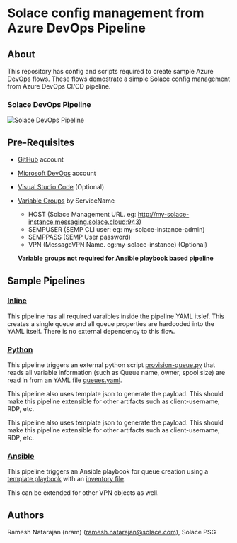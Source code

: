 # Solace config management from Azure DevOps Pipeline

## About

This repository has config and scripts required to create sample Azure DevOps flows. These flows demostrate a simple Solace config management from Azure DevOps CI/CD pipeline.

### Solace DevOps Pipeline

![Solace DevOps Pipeline](img/Picture1.png?raw=true "Solace DevOps Pipeline")

## Pre-Requisites

- [GitHub](http://www.github.com) account
- [Microsoft DevOps](http://dev.azure.com) account
- [Visual Studio Code](http://code.visualstudio.com) (Optional)
- [Variable Groups](https://medium.com/slalom-technology/learn-to-use-variable-groups-in-azure-devops-pipelines-203a485b4731) by ServiceName
  - HOST (Solace Management URL. eg: http://my-solace-instance.messaging.solace.cloud:943)
  - SEMPUSER (SEMP CLI user: eg: my-solace-instance-admin)
  - SEMPPASS (SEMP User password)
  - VPN (MessageVPN Name. eg:my-solace-instance) (Optional)

  __Variable groups not required for Ansible playbook based pipeline__

## Sample Pipelines

### [Inline](create-queue.yml)

This pipeline has all required varaibles inside the pipeline YAML itslef. This creates a single queue and all queue properties are hardcoded into the YAML itself. There is no external dependency to this flow.

### [Python](azure-poc2-queues2.yml)

This pipeline triggers an external python script [provision-queue.py](scripts/provision-queue.py) that reads all variable information (such as Queue name, owner, spool size) are read in from an YAML file [queues.yaml](input/queues.yaml).

This pipeline also uses template json to generate the payload. This should make this pipeline extensible for other artifacts such as client-username, RDP, etc.

This pipeline also uses template json to generate the payload. This should make this pipeline extensible for other artifacts such as client-username, RDP, etc.

### [Ansible](azure-poc-ansible.yml)

This pipeline triggers an Ansible playbook for queue creation using a [template playbook](ansible-create-queues.yml) with an [inventory file](ansible-aws-brokers.ini).

This can be extended for other VPN objects as well.

## Authors

Ramesh Natarajan (nram) (ramesh.natarajan@solace.com), Solace PSG